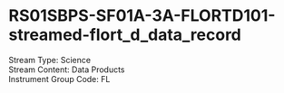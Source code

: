 # RS01SBPS-SF01A-3A-FLORTD101-streamed-flort_d_data_record

Stream Type: Science<br>
Stream Content: Data Products<br>
Instrument Group Code: FL<br>
